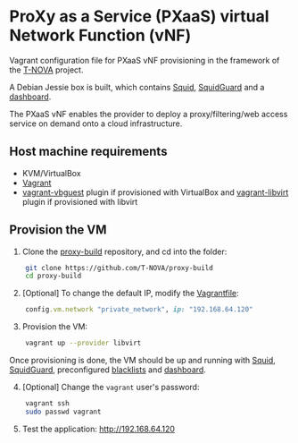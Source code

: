 # ProXy as a Service (PXaaS) virtual Network Function (vNF)

Vagrant configuration file for PXaaS vNF provisioning in the framework of the [T-NOVA](http://t-nova.eu/) project.

A Debian Jessie box is built, which contains [Squid](http://www.squid-cache.org/), [SquidGuard](http://www.squidguard.org/) and a [dashboard](https://github.com/T-NOVA/Squid-dashboard).

The PXaaS vNF enables the provider to deploy a proxy/filtering/web access service on demand onto a cloud infrastructure.


## Host machine requirements

* KVM/VirtualBox
* [Vagrant](http://vagrantup.com)
* [vagrant-vbguest](https://github.com/dotless-de/vagrant-vbguest) plugin if provisioned with VirtualBox and [vagrant-libvirt](https://github.com/vagrant-libvirt/vagrant-libvirt) plugin if provisioned with libvirt

## Provision the VM

1. Clone the [proxy-build](https://github.com/T-NOVA/proxy-build) repository, and cd into the folder:

```sh
    git clone https://github.com/T-NOVA/proxy-build
    cd proxy-build
```

2. [Optional] To change the default IP, modify the [Vagrantfile](Vagrantfile):

```ruby
    config.vm.network "private_network", ip: "192.168.64.120"
```

3. Provision the VM:

```sh
    vagrant up --provider libvirt
```

Once provisioning is done, the VM should be up and running with [Squid](http://www.squid-cache.org/), [SquidGuard](http://www.squidguard.org/), preconfigured [blacklists](http://dsi.ut-capitole.fr/blacklists/index_en.php) and [dashboard](https://github.com/T-NOVA/Squid-dashboard).

4. [Optional] Change the `vagrant` user's password:

```sh
    vagrant ssh
    sudo passwd vagrant
```

5. Test the application: http://192.168.64.120

